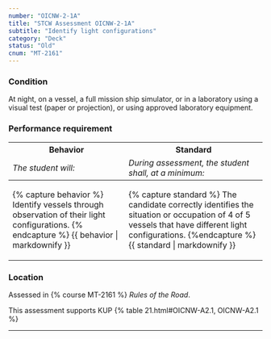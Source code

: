 ```yaml
---
number: "OICNW-2-1A"
title: "STCW Assessment OICNW-2-1A"
subtitle: "Identify light configurations"
category: "Deck"
status: "Old"
cnum: "MT-2161"
---
```

### Condition

At night, on a vessel, a full mission ship simulator, or in a laboratory using a visual test (paper or projection), or using approved laboratory equipment.

### Performance requirement 

<table width='100%' class='Guidelines'>
 <thead>
 <tr>
     <th class='thirty'>Behavior</th>
     <th class='seventy'>Standard</th>
 </tr>
 <tr>
     <td><em>The student will:</em></td>
     <td><em>During assessment, the student shall, at a minimum:</em></td>
 </tr>
 </thead>
 <tbody>
 

<tr><td>

{% capture behavior %}
Identify vessels through observation of their light configurations.
{% endcapture %}
{{ behavior | markdownify }}

</td><td>

{% capture standard %}
The candidate correctly identifies the situation or occupation of 4 of 5 vessels that have different light configurations.
{%endcapture %}
{{ standard | markdownify }}

</td></tr>



 </tbody>
 </table>

### Location

Assessed in  {% course  MT-2161 %}  *Rules of the Road*.

This assessment supports KUP {% table 21.html#OICNW-A2.1, OICNW-A2.1 %}

***

